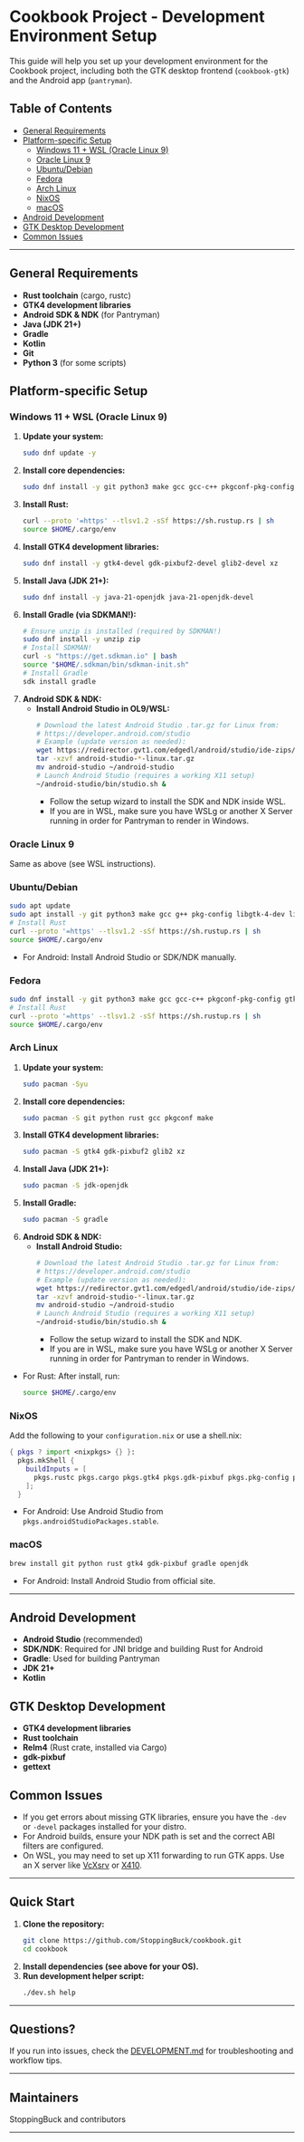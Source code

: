 # Cookbook Project - Development Environment Setup

This guide will help you set up your development environment for the Cookbook project, including both the GTK desktop frontend (`cookbook-gtk`) and the Android app (`pantryman`).

## Table of Contents
- [General Requirements](#general-requirements)
- [Platform-specific Setup](#platform-specific-setup)
  - [Windows 11 + WSL (Oracle Linux 9)](#windows-11--wsl-oracle-linux-9)
  - [Oracle Linux 9](#oracle-linux-9)
  - [Ubuntu/Debian](#ubuntudebian)
  - [Fedora](#fedora)
  - [Arch Linux](#arch-linux)
  - [NixOS](#nixos)
  - [macOS](#macos)
- [Android Development](#android-development)
- [GTK Desktop Development](#gtk-desktop-development)
- [Common Issues](#common-issues)

---

## General Requirements

- **Rust toolchain** (cargo, rustc)
- **GTK4 development libraries**
- **Android SDK & NDK** (for Pantryman)
- **Java (JDK 21+)**
- **Gradle**
- **Kotlin**
- **Git**
- **Python 3** (for some scripts)

## Platform-specific Setup

### Windows 11 + WSL (Oracle Linux 9)

1. **Update your system:**
   ```bash
   sudo dnf update -y
   ```
2. **Install core dependencies:**
   ```bash
   sudo dnf install -y git python3 make gcc gcc-c++ pkgconf-pkg-config
   ```
3. **Install Rust:**
   ```bash
   curl --proto '=https' --tlsv1.2 -sSf https://sh.rustup.rs | sh
   source $HOME/.cargo/env
   ```
4. **Install GTK4 development libraries:**
   ```bash
   sudo dnf install -y gtk4-devel gdk-pixbuf2-devel glib2-devel xz
   ```
5. **Install Java (JDK 21+):**
   ```bash
   sudo dnf install -y java-21-openjdk java-21-openjdk-devel
   ```
6. **Install Gradle (via SDKMAN!):**
   ```bash
   # Ensure unzip is installed (required by SDKMAN!)
   sudo dnf install -y unzip zip
   # Install SDKMAN!
   curl -s "https://get.sdkman.io" | bash
   source "$HOME/.sdkman/bin/sdkman-init.sh"
   # Install Gradle
   sdk install gradle
   ```
7. **Android SDK & NDK:**
   - **Install Android Studio in OL9/WSL:**
     ```bash
     # Download the latest Android Studio .tar.gz for Linux from:
     # https://developer.android.com/studio
     # Example (update version as needed):
     wget https://redirector.gvt1.com/edgedl/android/studio/ide-zips/2025.1.1.14/android-studio-2025.1.1.14-linux.tar.gz
     tar -xzvf android-studio-*-linux.tar.gz
     mv android-studio ~/android-studio
     # Launch Android Studio (requires a working X11 setup)
     ~/android-studio/bin/studio.sh &
     ```
     - Follow the setup wizard to install the SDK and NDK inside WSL.
     - If you are in WSL, make sure you have WSLg or another X Server running in order for Pantryman to render in Windows.

### Oracle Linux 9

Same as above (see WSL instructions).

### Ubuntu/Debian

```bash
sudo apt update
sudo apt install -y git python3 make gcc g++ pkg-config libgtk-4-dev libgdk-pixbuf-2.0-dev openjdk-21-jdk gradle
# Install Rust
curl --proto '=https' --tlsv1.2 -sSf https://sh.rustup.rs | sh
source $HOME/.cargo/env
```
- For Android: Install Android Studio or SDK/NDK manually.

### Fedora

```bash
sudo dnf install -y git python3 make gcc gcc-c++ pkgconf-pkg-config gtk4-devel gdk-pixbuf2-devel java-21-openjdk java-21-openjdk-devel gradle
# Install Rust
curl --proto '=https' --tlsv1.2 -sSf https://sh.rustup.rs | sh
source $HOME/.cargo/env
```


### Arch Linux

1. **Update your system:**
   ```bash
   sudo pacman -Syu
   ```
2. **Install core dependencies:**
   ```bash
   sudo pacman -S git python rust gcc pkgconf make
   ```
3. **Install GTK4 development libraries:**
   ```bash
   sudo pacman -S gtk4 gdk-pixbuf2 glib2 xz
   ```
4. **Install Java (JDK 21+):**
   ```bash
   sudo pacman -S jdk-openjdk
   ```
5. **Install Gradle:**
   ```bash
   sudo pacman -S gradle
   ```
6. **Android SDK & NDK:**
   - **Install Android Studio:**
     ```bash
     # Download the latest Android Studio .tar.gz for Linux from:
     # https://developer.android.com/studio
     # Example (update version as needed):
     wget https://redirector.gvt1.com/edgedl/android/studio/ide-zips/2025.1.1.14/android-studio-2025.1.1.14-linux.tar.gz
     tar -xzvf android-studio-*-linux.tar.gz
     mv android-studio ~/android-studio
     # Launch Android Studio (requires a working X11 setup)
     ~/android-studio/bin/studio.sh &
     ```
     - Follow the setup wizard to install the SDK and NDK.
     - If you are in WSL, make sure you have WSLg or another X Server running in order for Pantryman to render in Windows.

- For Rust: After install, run:
  ```bash
  source $HOME/.cargo/env
  ```

### NixOS

Add the following to your `configuration.nix` or use a shell.nix:
```nix
{ pkgs ? import <nixpkgs> {} }:
  pkgs.mkShell {
    buildInputs = [
      pkgs.rustc pkgs.cargo pkgs.gtk4 pkgs.gdk-pixbuf pkgs.pkg-config pkgs.openjdk pkgs.gradle pkgs.git pkgs.python3
    ];
  }
```
- For Android: Use Android Studio from `pkgs.androidStudioPackages.stable`.

### macOS

```bash
brew install git python rust gtk4 gdk-pixbuf gradle openjdk
```
- For Android: Install Android Studio from official site.

---

## Android Development

- **Android Studio** (recommended)
- **SDK/NDK**: Required for JNI bridge and building Rust for Android
- **Gradle**: Used for building Pantryman
- **JDK 21+**
- **Kotlin**

## GTK Desktop Development

- **GTK4 development libraries**
- **Rust toolchain**
- **Relm4** (Rust crate, installed via Cargo)
- **gdk-pixbuf**
- **gettext**

## Common Issues

- If you get errors about missing GTK libraries, ensure you have the `-dev` or `-devel` packages installed for your distro.
- For Android builds, ensure your NDK path is set and the correct ABI filters are configured.
- On WSL, you may need to set up X11 forwarding to run GTK apps. Use an X server like [VcXsrv](https://sourceforge.net/projects/vcxsrv/) or [X410](https://x410.dev/).

---

## Quick Start

1. **Clone the repository:**
   ```bash
   git clone https://github.com/StoppingBuck/cookbook.git
   cd cookbook
   ```
2. **Install dependencies (see above for your OS).**
3. **Run development helper script:**
   ```bash
   ./dev.sh help
   ```

---

## Questions?
If you run into issues, check the [DEVELOPMENT.md](DEVELOPMENT.md) for troubleshooting and workflow tips.

---

## Maintainers
StoppingBuck and contributors

---

